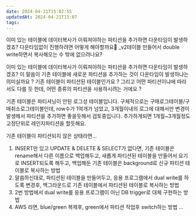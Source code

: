 ```yaml
---
date: 2024-04-21T15:02:55
updatedAt: 2024-04-21T15:07
tags: 
---
```

이미 있는 테이블에 데이터복사가 이뤄져야하는 파티션을 추가하면 다운타임이 발생하겠죠?
다운타임없이 진행하려면 어떻게 해야할까요🤔
_v2테이블 만들어서 double write하면서 복사해오는 수 밖에 없으려나요?

이미 있는 테이블에 데이터복사가 이뤄져야하는 파티션을 추가하면 다운타임이 발생하겠죠?
이 말씀이 기존 테이블에 새로운 파티션을 추가하는 것이 다운타임이 발생하냐는 의미실까요 ?
기존 테이블이 파티션된 테이블인가요 ? 그리고 어떤 파티션이냐에 따라서도 다를 듯 한데, 어떤 종류의 파티션을 사용하시려는 거에요 ?

기존 테이블은 파티셔닝이 안된 로그성 테이블입니다.
구체적으로는 구매로그테이블/구매취소로그테이블인데, row수가 1억개가 넘었고, 3개월이내의 로그에 대해서만 변경이 발생해서 파티션을 추가하면 좋을듯해서 검토중입니다.
추가하게되면 1개월~3개월정도 고정단위로 레인지파티션을 할듯해요.

기존 테이블이 파티션되지 않은 상태라면... 
1) INSERT만 있고 UPDATE & DELETE & SELECT가 없다면, 기존 테이블은 rename해서 다른 이름으로 백업해두고, 새롭게 파티션된 테이블을 만들어서 요기로 INSERT되도록 해두고, 백업해둔 기존 테이블은 background로 신규 파티션 테이블로 복사하는 방법
2) 말씀하신대로, 파티션된 테이블을 만들어두고, 응용 프로그램에서 dual write를 하도록 변경후, 백그라운드로 기존 테이블에서 파티션된 테이블로 복사하는 방법
3) 2번 방법에서 dual write를 응용 프로그램이 아닌 DB trigger로 대체 구현하는 방법
4) AWS 라면, blue/green 복제후, green에서 파티션 작업후 switch하는 방법
…
